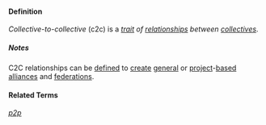 #### Definition

*Collective-to-collective* (c2c) is a *[trait](https://github.com/gcassel/Modular-Organizing-Terminology/blob/master/terms/trait.md) of [relationships](https://github.com/gcassel/Modular-Organizing-Terminology/blob/master/terms/relate.md) between [collectives](https://github.com/gcassel/Modular-Organizing-Terminology/blob/master/terms/collective.md)*.

##### Notes

C2C relationships can be [defined](https://github.com/gcassel/Modular-Organization-Terminology/blob/master/terms/define.md) to [create](https://github.com/gcassel/Modular-Organization-Terminology/blob/master/terms/create.md) [general](https://github.com/gcassel/Modular-Organization-Terminology/blob/master/terms/generic.md) or [project](https://github.com/gcassel/Modular-Organization-Terminology/blob/master/terms/project.md)-[based](https://github.com/gcassel/Modular-Organization-Terminology/blob/master/terms/base.md) [alliances](https://github.com/gcassel/Modular-Organization-Terminology/blob/master/terms/alliance.md) and [federations](https://github.com/gcassel/Modular-Organization-Terminology/blob/master/terms/federate.md).

#### Related Terms

*[p2p](https://github.com/gcassel/Modular-Organizing-Terminology/blob/master/terms/p2p.md)*
